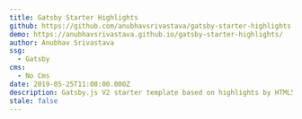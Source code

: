 ```yaml
---
title: Gatsby Starter Highlights
github: https://github.com/anubhavsrivastava/gatsby-starter-highlights
demo: https://anubhavsrivastava.github.io/gatsby-starter-highlights/
author: Anubhav Srivastava
ssg:
  - Gatsby
cms:
  - No Cms
date: 2019-05-25T11:08:00.000Z
description: Gatsby.js V2 starter template based on highlights by HTML5 UP
stale: false
---
```

